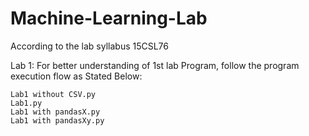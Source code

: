 # Machine-Learning-Lab
According to the lab syllabus 15CSL76

Lab 1:
  For better understanding of 1st lab Program, follow the program execution flow as Stated Below:
  
    Lab1 without CSV.py
    Lab1.py
    Lab1 with pandasX.py
    Lab1 with pandasXy.py
    
    
